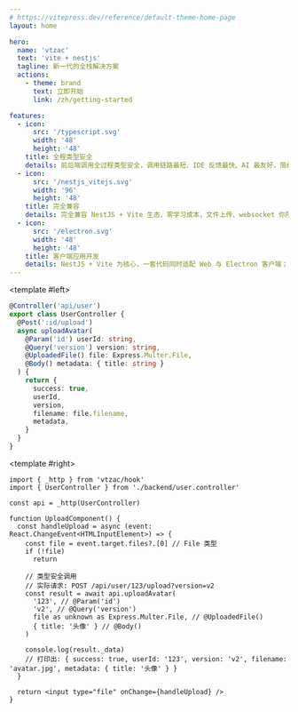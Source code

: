 ```yaml
---
# https://vitepress.dev/reference/default-theme-home-page
layout: home

hero:
  name: 'vtzac'
  text: 'vite + nestjs'
  tagline: 新一代的全栈解决方案
  actions:
    - theme: brand
      text: 立即开始
      link: /zh/getting-started

features:
  - icon:
      src: '/typescript.svg'
      width: '48'
      height: '48'
    title: 全程类型安全
    details: 前后端调用全过程类型安全，调用链路最短、IDE 反馈最快、AI 最友好，简约的 TypeScript 全栈方案，编译时发现错误，全新一代的全栈开发体验
  - icon:
      src: '/nestjs_vitejs.svg'
      width: '96'
      height: '48'
    title: 完全兼容
    details: 完全兼容 NestJS + Vite 生态，零学习成本，文件上传、websocket 你所需要的一切都默认适配兼容
  - icon:
      src: '/electron.svg'
      width: '48'
      height: '48'
    title: 客户端应用开发
    details: NestJS + Vite 为核心，一套代码同时适配 Web 与 Electron 客户端；几乎零成本把 NestJS 运行在 Electron 中，无需额外适配，效率至少提升 100%
---
```


<ExampleCard desc="NestJS 后端与前端调用示例，端到端类型安全。" twoCol>
  <template #title>
    <span>端到端示例</span>
  </template>

<template #left>

```typescript
@Controller('api/user')
export class UserController {
  @Post(':id/upload')
  async uploadAvatar(
    @Param('id') userId: string,
    @Query('version') version: string,
    @UploadedFile() file: Express.Multer.File,
    @Body() metadata: { title: string }
  ) {
    return {
      success: true,
      userId,
      version,
      filename: file.filename,
      metadata,
    }
  }
}
```

  </template>

<template #right>

```tsx
import { _http } from 'vtzac/hook'
import { UserController } from './backend/user.controller'

const api = _http(UserController)

function UploadComponent() {
  const handleUpload = async (event: React.ChangeEvent<HTMLInputElement>) => {
    const file = event.target.files?.[0] // File 类型
    if (!file)
      return

    // 类型安全调用
    // 实际请求: POST /api/user/123/upload?version=v2
    const result = await api.uploadAvatar(
      '123', // @Param('id')
      'v2', // @Query('version')
      file as unknown as Express.Multer.File, // @UploadedFile()
      { title: '头像' } // @Body()
    )

    console.log(result._data)
    // 打印出: { success: true, userId: '123', version: 'v2', filename: 'avatar.jpg', metadata: { title: '头像' } }
  }

  return <input type="file" onChange={handleUpload} />
}
```

  </template>
</ExampleCard>
